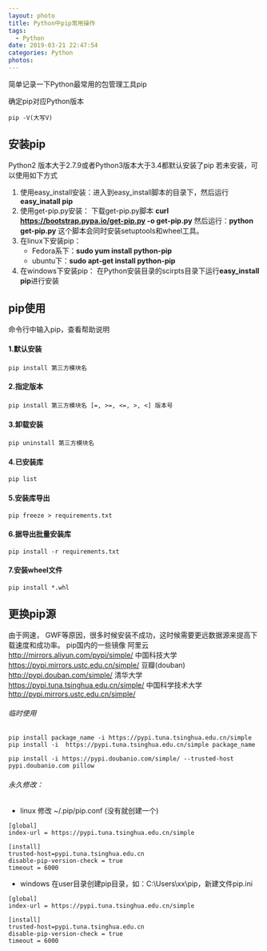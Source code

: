 ```yaml
---
layout: photo
title: Python中pip常用操作
tags:
  - Python
date: 2019-03-21 22:47:54
categories: Python
photos:
---
```

简单记录一下Python最常用的包管理工具pip
<!--more-->
确定pip对应Python版本
```
pip -V(大写V)
```
## 安装pip
Python2 版本大于2.7.9或者Python3版本大于3.4都默认安装了pip
若未安装，可以使用如下方式
1. 使用easy_install安装：进入到easy_install脚本的目录下，然后运行**easy_inatall pip**
2. 使用get-pip.py安装： 下载get-pip.py脚本 **curl https://bootstrap.pypa.io/get-pip.py -o get-pip.py** 然后运行：**python get-pip.py** 这个脚本会同时安装setuptools和wheel工具。
3. 在linux下安装pip： 
	- Fedora系下：**sudo yum install python-pip**
	- ubuntu下：**sudo apt-get install python-pip**
4. 在windows下安装pip： 在Python安装目录的scirpts目录下运行**easy_install pip**进行安装
## pip使用
命令行中输入pip，查看帮助说明
#### 1.默认安装
```
pip install 第三方模块名
```
#### 2.指定版本
```
pip install 第三方模块名 [=, >=, <=, >, <] 版本号
```
#### 3.卸载安装
```
pip uninstall 第三方模块名
```
#### 4.已安装库
```
pip list
```
#### 5.安装库导出
```
pip freeze > requirements.txt
```
#### 6.据导出批量安装库
```
pip install -r requirements.txt
```
#### 7.安装wheel文件
```
pip install *.whl
```
## 更换pip源
由于网速， GWF等原因，很多时候安装不成功，这时候需要更远数据源来提高下载速度和成功率。
	pip国内的一些镜像
	阿里云 http://mirrors.aliyun.com/pypi/simple/ 
	中国科技大学 https://pypi.mirrors.ustc.edu.cn/simple/ 
	豆瓣(douban) http://pypi.douban.com/simple/ 
	清华大学 https://pypi.tuna.tsinghua.edu.cn/simple/ 
	中国科学技术大学 http://pypi.mirrors.ustc.edu.cn/simple/
###### 临时使用  
```
pip install package_name -i https://pypi.tuna.tsinghua.edu.cn/simple
pip install -i  https://pypi.tuna.tsinghua.edu.cn/simple package_name

pip install -i https://pypi.doubanio.com/simple/ --trusted-host pypi.doubanio.com pillow
```
###### 永久修改：
- linux
修改 ~/.pip/pip.conf (没有就创建一个)
```
[global]
index-url = https://pypi.tuna.tsinghua.edu.cn/simple

[install]  
trusted-host=pypi.tuna.tsinghua.edu.cn
disable-pip-version-check = true  
timeout = 6000
```
- windows
在user目录创建pip目录，如：C:\Users\xx\pip，新建文件pip.ini
```
[global]
index-url = https://pypi.tuna.tsinghua.edu.cn/simple

[install]  
trusted-host=pypi.tuna.tsinghua.edu.cn
disable-pip-version-check = true  
timeout = 6000
```